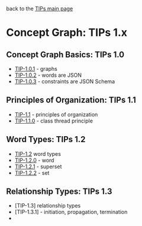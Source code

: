 back to the [TIPs main page](..)

Concept Graph: TIPs 1.x
=====

## Concept Graph Basics: TIPs 1.0
- [TIP-1.0.1]() - graphs
- [TIP-1.0.2]() - words are JSON
- [TIP-1.0.3]() - constraints are JSON Schema

## Principles of Organization: TIPs 1.1
- [TIP-1.1]() - principles of organization
- [TIP-1.1.0]() - class thread principle

## Word Types: TIPs 1.2
- [TIP-1.2]() word types
- [TIP-1.2.0]() - word
- [TIP-1.2.1]() - superset
- [TIP-1.2.2]() - set

## Relationship Types: TIPs 1.3
- [TIP-1.3] relationship types
- [TIP-1.3.1] - initiation, propagation, termination
- 
